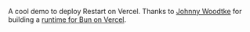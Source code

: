 A cool demo to deploy Restart on Vercel. Thanks to <a href="https://github.com/johnny-woodtke">Johnny Woodtke</a> for building a <a href="https://github.com/johnny-woodtke/vercel-bun" target="_blank">runtime for Bun on Vercel</a>.
